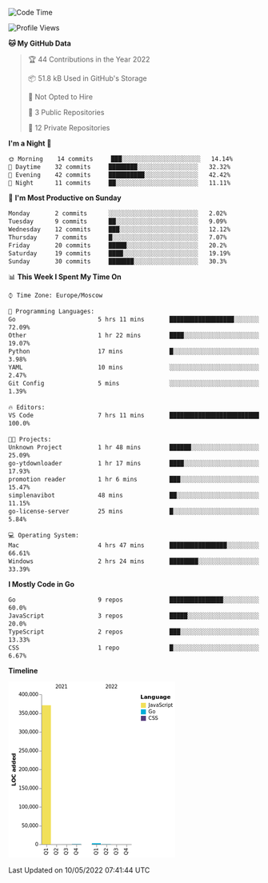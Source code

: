 <!--START_SECTION:waka-->
![Code Time](http://img.shields.io/badge/Code%20Time-300%20hrs%2020%20mins-blue)

![Profile Views](http://img.shields.io/badge/Profile%20Views-0-blue)

**🐱 My GitHub Data** 

> 🏆 44 Contributions in the Year 2022
 > 
> 📦 51.8 kB Used in GitHub's Storage 
 > 
> 🚫 Not Opted to Hire
 > 
> 📜 3 Public Repositories 
 > 
> 🔑 12 Private Repositories  
 > 
**I'm a Night 🦉** 

```text
🌞 Morning    14 commits     ███░░░░░░░░░░░░░░░░░░░░░░   14.14% 
🌆 Daytime    32 commits     ████████░░░░░░░░░░░░░░░░░   32.32% 
🌃 Evening    42 commits     ██████████░░░░░░░░░░░░░░░   42.42% 
🌙 Night      11 commits     ██░░░░░░░░░░░░░░░░░░░░░░░   11.11%

```
📅 **I'm Most Productive on Sunday** 

```text
Monday       2 commits      ░░░░░░░░░░░░░░░░░░░░░░░░░   2.02% 
Tuesday      9 commits      ██░░░░░░░░░░░░░░░░░░░░░░░   9.09% 
Wednesday    12 commits     ███░░░░░░░░░░░░░░░░░░░░░░   12.12% 
Thursday     7 commits      █░░░░░░░░░░░░░░░░░░░░░░░░   7.07% 
Friday       20 commits     █████░░░░░░░░░░░░░░░░░░░░   20.2% 
Saturday     19 commits     ████░░░░░░░░░░░░░░░░░░░░░   19.19% 
Sunday       30 commits     ███████░░░░░░░░░░░░░░░░░░   30.3%

```


📊 **This Week I Spent My Time On** 

```text
⌚︎ Time Zone: Europe/Moscow

💬 Programming Languages: 
Go                       5 hrs 11 mins       ██████████████████░░░░░░░   72.09% 
Other                    1 hr 22 mins        ████░░░░░░░░░░░░░░░░░░░░░   19.07% 
Python                   17 mins             █░░░░░░░░░░░░░░░░░░░░░░░░   3.98% 
YAML                     10 mins             ░░░░░░░░░░░░░░░░░░░░░░░░░   2.47% 
Git Config               5 mins              ░░░░░░░░░░░░░░░░░░░░░░░░░   1.39%

🔥 Editors: 
VS Code                  7 hrs 11 mins       █████████████████████████   100.0%

🐱‍💻 Projects: 
Unknown Project          1 hr 48 mins        ██████░░░░░░░░░░░░░░░░░░░   25.09% 
go-ytdownloader          1 hr 17 mins        ████░░░░░░░░░░░░░░░░░░░░░   17.93% 
promotion reader         1 hr 6 mins         ███░░░░░░░░░░░░░░░░░░░░░░   15.47% 
simplenavibot            48 mins             ██░░░░░░░░░░░░░░░░░░░░░░░   11.15% 
go-license-server        25 mins             █░░░░░░░░░░░░░░░░░░░░░░░░   5.84%

💻 Operating System: 
Mac                      4 hrs 47 mins       ████████████████░░░░░░░░░   66.61% 
Windows                  2 hrs 24 mins       ████████░░░░░░░░░░░░░░░░░   33.39%

```

**I Mostly Code in Go** 

```text
Go                       9 repos             ███████████████░░░░░░░░░░   60.0% 
JavaScript               3 repos             █████░░░░░░░░░░░░░░░░░░░░   20.0% 
TypeScript               2 repos             ███░░░░░░░░░░░░░░░░░░░░░░   13.33% 
CSS                      1 repo              █░░░░░░░░░░░░░░░░░░░░░░░░   6.67%

```


**Timeline**

![Chart not found](https://raw.githubusercontent.com/jeezft/jeezft/main/charts/bar_graph.png) 


 Last Updated on 10/05/2022 07:41:44 UTC
<!--END_SECTION:waka-->
